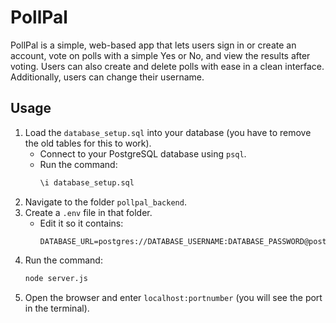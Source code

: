 # PollPal
PollPal is a simple, web-based app that lets users sign in or create an account, vote on polls with a simple Yes or No, and view the results after voting. Users can also create and delete polls with ease in a clean interface. Additionally, users can change their username.
## Usage

1. Load the `database_setup.sql` into your database (you have to remove the old tables for this to work).
    - Connect to your PostgreSQL database using `psql`.
    - Run the command: 
      ```bash
      \i database_setup.sql
      ```
2. Navigate to the folder `pollpal_backend`.
3. Create a `.env` file in that folder.
    - Edit it so it contains:
      ```plaintext
      DATABASE_URL=postgres://DATABASE_USERNAME:DATABASE_PASSWORD@postgres.cs.umu.se:PORT/DATABASE_NAME
      ```
4. Run the command:
    ```bash
    node server.js
    ```
5. Open the browser and enter `localhost:portnumber` (you will see the port in the terminal).
